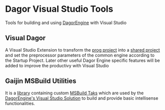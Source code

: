 # Dagor Visual Studio Tools

Tools for building and using [DagorEngine](https://github.com/GaijinEntertainment/DagorEngine) with Visual Studio

## Visual Dagor

A Visual Studio Extension to transform the [prog project](https://github.com/GaijinEntertainment/DagorEngine/blob/main/prog/prog.vcxproj) into a [shared project](https://learn.microsoft.com/en-us/xamarin/cross-platform/app-fundamentals/shared-projects?tabs=windows#what-is-a-shared-project) and set the preprocessor parameters of the common engine according to the Startup Project.
Later other useful Dagor Engine specific features will be added to improve the productivy with Visual Studio

## Gaijin MSBuild Utilities

It is a [library](https://github.com/GaijinEntertainment/DagorEngine/blob/main/prog/_jBuild/msbuild/Gaijin.MSBuild.Utilities.dll) containing custom [MSBuild Taks](https://learn.microsoft.com/en-us/visualstudio/msbuild/task-writing) which are used by the [DagorEngine's Visual Studio Solution](https://github.com/GaijinEntertainment/DagorEngine) to build and provide basic intellisense functionalities.
